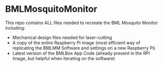 # BMLMosquitoMonitor

This repo contains ALL files needed to recreate the BML Mosquito Monitor including:
- Mechanical design files needed for laser-cutting
- A copy of the entire Raspberry Pi image (most efficient way of replicating the BMLMM Software and settings on a new Raspberry Pi)
- Latest version of the BMLBox App Code (already present in the RPi Image, but helpful when iterating on the software)
